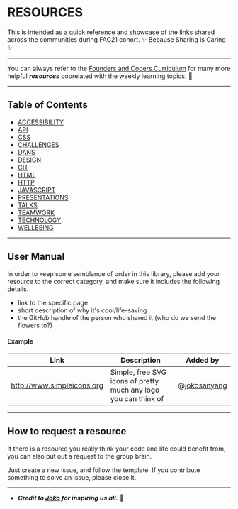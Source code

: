 # RESOURCES
This is intended as a quick reference and showcase of the links shared across the communities during FAC21 cohort. ✨ Because Sharing is Caring ✨

--- 

You can always refer to the [Founders and Coders Curriculum](https://learn.foundersandcoders.com/) for many more helpful **_resources_** coorelated with the weekly learning topics. 🤍 

---

## Table of Contents

- [ACCESSIBILITY](./directory/accessibility.md)
- [API](./directory/API.md)
- [CSS](./directory/css.md)
- [CHALLENGES](./directory/challenges.md)
- [DANS](./directory/dance-breaks.md)
- [DESIGN](./directory/design.md)
- [GIT](./directory/git.md)
- [HTML](./directory/HTML.md)
- [HTTP](./directory/HTTP.md)
- [JAVASCRIPT](./directory/JS.md)
- [PRESENTATIONS](./directory/hackmd.md)
- [TALKS](./directory/talks.md)
- [TEAMWORK](./directory/teamwork.md)
- [TECHNOLOGY](./directory/technology.md)
- [WELLBEING](./directory/wellbeing.md)

---


## User Manual

In order to keep some semblance of order in this library, please add your resource to the correct category, and make sure it includes the following details.

- link to the specific page
- short description of why it's cool/life-saving
- the GitHub handle of the person who shared it (who do we send the flowers to?)

#### Example

| Link                       | Description                                                     | Added by     |
| -------------------------- | --------------------------------------------------------------- | ------------ |
| http://www.simpleicons.org | Simple, free SVG icons of pretty much any logo you can think of | @[jokosanyang](https://github.com/jokosanyang) |

--- 

## How to request a resource

If there is a resource you really think your code and life could benefit from, you can also put out a request to the group brain.

Just create a new issue, and follow the template.
If you contribute something to solve an issue, please close it.

--- 

- **_Credit to [Joko](https://github.com/jokosanyang) for inspiring us all._** 🧚
